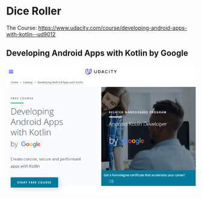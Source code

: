 # Dice Roller

The Course: https://www.udacity.com/course/developing-android-apps-with-kotlin--ud9012

## Developing Android Apps with Kotlin by Google

![Free Kotlin Course](free-kotlin.png)
